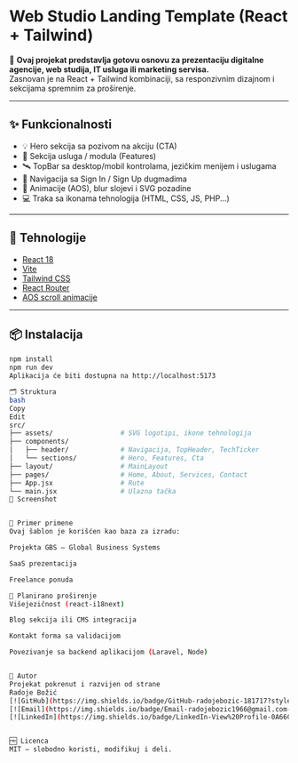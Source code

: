 # Web Studio Landing Template (React + Tailwind)

🎯 **Ovaj projekat predstavlja gotovu osnovu za prezentaciju digitalne agencije, web studija, IT usluga ili marketing servisa.**  
Zasnovan je na React + Tailwind kombinaciji, sa responzivnim dizajnom i sekcijama spremnim za proširenje.

---

## ✨ Funkcionalnosti

- 💡 Hero sekcija sa pozivom na akciju (CTA)
- 🧱 Sekcija usluga / modula (Features)
- 🛰️ TopBar sa desktop/mobil kontrolama, jezičkim menijem i uslugama
- 📜 Navigacija sa Sign In / Sign Up dugmadima
- 💫 Animacije (AOS), blur slojevi i SVG pozadine
- 💻 Traka sa ikonama tehnologija (HTML, CSS, JS, PHP...)

---

## 🧰 Tehnologije

- [React 18](https://reactjs.org/)
- [Vite](https://vitejs.dev/)
- [Tailwind CSS](https://tailwindcss.com/)
- [React Router](https://reactrouter.com/)
- [AOS scroll animacije](https://michalsnik.github.io/aos/)

---

## 📦 Instalacija

```bash
npm install
npm run dev
Aplikacija će biti dostupna na http://localhost:5173

🗂️ Struktura
bash
Copy
Edit
src/
├── assets/                 # SVG logotipi, ikone tehnologija
├── components/
│   ├── header/             # Navigacija, TopHeader, TechTicker
│   └── sections/           # Hero, Features, Cta
├── layout/                 # MainLayout
├── pages/                  # Home, About, Services, Contact
├── App.jsx                 # Rute
└── main.jsx                # Ulazna tačka
📸 Screenshot


🔗 Primer primene
Ovaj šablon je korišćen kao baza za izradu:

Projekta GBS – Global Business Systems

SaaS prezentacija

Freelance ponuda

🔄 Planirano proširenje
Višejezičnost (react-i18next)

Blog sekcija ili CMS integracija

Kontakt forma sa validacijom

Povezivanje sa backend aplikacijom (Laravel, Node)


🤝 Autor
Projekat pokrenut i razvijen od strane
Radoje Božić 
[![GitHub](https://img.shields.io/badge/GitHub-radojebozic-181717?style=for-the-badge&logo=github)](https://github.com/RadojeBozic)
[![Email](https://img.shields.io/badge/Email-radojebozic1966@gmail.com-D14836?style=for-the-badge&logo=gmail&logoColor=white)](mailto:radojebozic1966@gmail.com)
[![LinkedIn](https://img.shields.io/badge/LinkedIn-View%20Profile-0A66C2?style=for-the-badge&logo=linkedin&logoColor=white)](https://www.linkedin.com/in/radoje-bo%C5%BEi%C4%87-9b199930b/)


🆓 Licenca
MIT – slobodno koristi, modifikuj i deli.